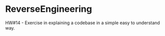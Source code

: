 # ReverseEngineering
HW#14 - Exercise in explaining a codebase in a simple easy to understand way. 

